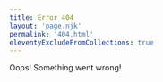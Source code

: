 ```yaml
---
title: Error 404
layout: 'page.njk'
permalink: '404.html'
eleventyExcludeFromCollections: true
---
```


Oops! Something went wrong!
